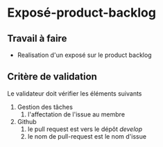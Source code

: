 # Exposé-product-backlog

## Travail à faire
- Realisation d'un exposé sur le product backlog

##  Critère de validation

Le validateur doit vérifier les éléments suivants 

1. Gestion des tâches 
   1. l'affectation de l'issue au membre
2. Github
   1. le pull request est vers le dépôt *develop*
   2. le nom de pull-request est le nom d'issue 